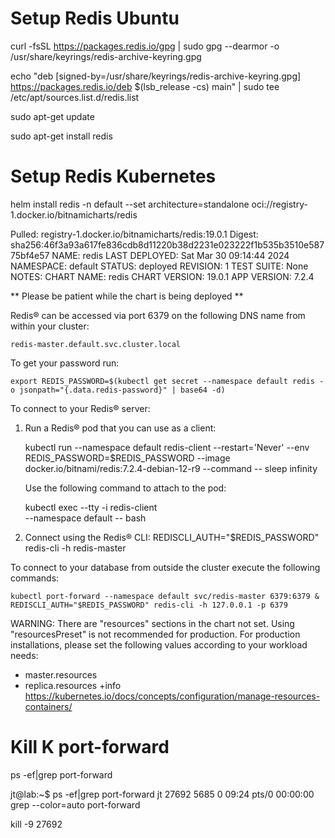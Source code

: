 # Setup Redis Ubuntu

curl -fsSL https://packages.redis.io/gpg | sudo gpg --dearmor -o /usr/share/keyrings/redis-archive-keyring.gpg

echo "deb [signed-by=/usr/share/keyrings/redis-archive-keyring.gpg] https://packages.redis.io/deb $(lsb_release -cs) main" | sudo tee /etc/apt/sources.list.d/redis.list

sudo apt-get update

sudo apt-get install redis


# Setup Redis Kubernetes

helm install redis -n default --set architecture=standalone oci://registry-1.docker.io/bitnamicharts/redis

Pulled: registry-1.docker.io/bitnamicharts/redis:19.0.1
Digest: sha256:46f3a93a617fe836cdb8d11220b38d2231e023222f1b535b3510e58775bf4e57
NAME: redis
LAST DEPLOYED: Sat Mar 30 09:14:44 2024
NAMESPACE: default
STATUS: deployed
REVISION: 1
TEST SUITE: None
NOTES:
CHART NAME: redis
CHART VERSION: 19.0.1
APP VERSION: 7.2.4

** Please be patient while the chart is being deployed **

Redis&reg; can be accessed via port 6379 on the following DNS name from within your cluster:

    redis-master.default.svc.cluster.local



To get your password run:

    export REDIS_PASSWORD=$(kubectl get secret --namespace default redis -o jsonpath="{.data.redis-password}" | base64 -d)

To connect to your Redis&reg; server:

1. Run a Redis&reg; pod that you can use as a client:

   kubectl run --namespace default redis-client --restart='Never'  --env REDIS_PASSWORD=$REDIS_PASSWORD  --image docker.io/bitnami/redis:7.2.4-debian-12-r9 --command -- sleep infinity

   Use the following command to attach to the pod:

   kubectl exec --tty -i redis-client \
   --namespace default -- bash

2. Connect using the Redis&reg; CLI:
   REDISCLI_AUTH="$REDIS_PASSWORD" redis-cli -h redis-master

To connect to your database from outside the cluster execute the following commands:

    kubectl port-forward --namespace default svc/redis-master 6379:6379 &
    REDISCLI_AUTH="$REDIS_PASSWORD" redis-cli -h 127.0.0.1 -p 6379

WARNING: There are "resources" sections in the chart not set. Using "resourcesPreset" is not recommended for production. For production installations, please set the following values according to your workload needs:
  - master.resources
  - replica.resources
+info https://kubernetes.io/docs/concepts/configuration/manage-resources-containers/

# Kill K port-forward

ps -ef|grep port-forward

jt@lab:~$ ps -ef|grep port-forward
jt         27692    5685  0 09:24 pts/0    00:00:00 grep --color=auto port-forward

kill -9 27692
